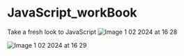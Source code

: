 # JavaScript_workBook
 Take a fresh look to JavaScript
![Image 1 02 2024 at 16 28](https://github.com/koraykolburan/JavaScript_workBook/assets/80157575/e0b68009-4400-47f9-8f13-ebfb4a8dd214)

![Image 1 02 2024 at 16 29](https://github.com/koraykolburan/JavaScript_workBook/assets/80157575/fc91a45c-59e2-4d30-ba4b-5f23c5cfebd2)
